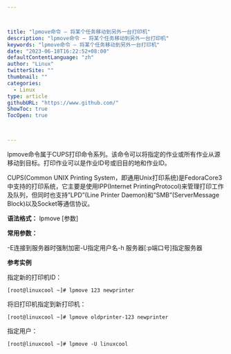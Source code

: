 ```yaml
---



title: "lpmove命令 – 将某个任务移动到另外一台打印机"
description: "lpmove命令 – 将某个任务移动到另外一台打印机"
keywords: "lpmove命令 – 将某个任务移动到另外一台打印机"
date: "2023-06-18T16:22:52+08:00"
defaultContentLanguage: "zh"
author: "Linux"
twitterSite: ""
thumbnail: ""
categories:
  - Linux
type: article
githubURL: "https://www.github.com/"
ShowToc: true
TocOpen: true



---
```


lpmove命令属于CUPS打印命令系列。该命令可以将指定的作业或所有作业从源移动到目标。打印作业可以是作业ID号或旧目的地和作业ID。

CUPS(Common UNIX Printing System，即通用Unix打印系统)是FedoraCore3中支持的打印系统，它主要是使用IPP(Internet PrintingProtocol)来管理打印工作及队列，但同时也支持”LPD”(Line Printer Daemon)和”SMB”(ServerMessage Block)以及Socket等通信协议。

**语法格式：** lpmove [参数]

**常用参数：**

-E连接到服务器时强制加密-U指定用户名-h 服务器[:p端口号]指定服务器

**参考实例**

指定新的打印机ID：

```
[root@linuxcool ~]# lpmove 123 newprinter
```

将旧打印机指定到新打印机：

```
[root@linuxcool ~]# lpmove oldprinter-123 newprinter
```

指定用户：

```
[root@linuxcool ~]# lpmove -U linuxcool
```